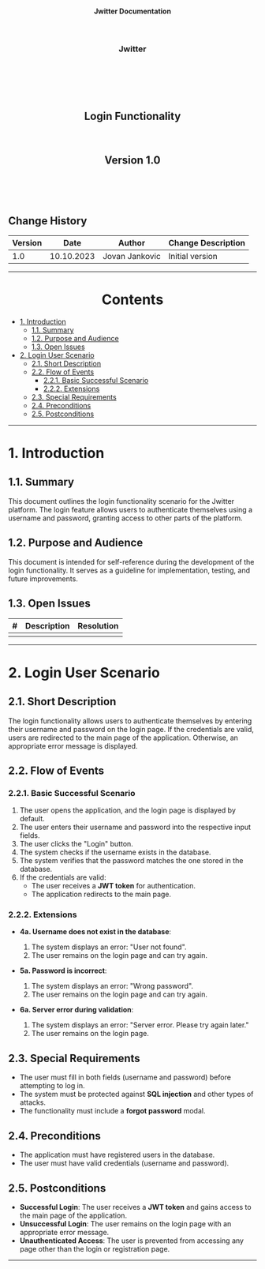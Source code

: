 <p align="center">
<h4 align="center">Jwitter Documentation</h4>
</p>
<br>
<h3 align="center">Jwitter</h3>
<br>
<br><br><br>
<h2 align="center">Login Functionality</h2>
<br>
<h2 align="center">Version 1.0</h2>
<br><br><br>
<h2>Change History</h2>

| Version | Date        | Author                   | Change Description    |
|---------|-------------|--------------------------|-----------------------|
| 1.0     | 10.10.2023  | Jovan Jankovic           | Initial version       |

---
<h1 align="center">Contents</h1>

- [1. Introduction](#1-introduction)
  - [1.1. Summary](#11-summary)
  - [1.2. Purpose and Audience](#12-purpose-and-audience)
  - [1.3. Open Issues](#13-open-issues)
- [2. Login User Scenario](#2-login-user-scenario)
  - [2.1. Short Description](#21-short-description)
  - [2.2. Flow of Events](#22-flow-of-events)
    - [2.2.1. Basic Successful Scenario](#221-basic-successful-scenario)
    - [2.2.2. Extensions](#222-extensions)
  - [2.3. Special Requirements](#23-special-requirements)
  - [2.4. Preconditions](#24-preconditions)
  - [2.5. Postconditions](#25-postconditions)

---

# 1. Introduction

## 1.1. Summary

This document outlines the login functionality scenario for the Jwitter platform. The login feature allows users to authenticate themselves using a username and password, granting access to other parts of the platform.

## 1.2. Purpose and Audience

This document is intended for self-reference during the development of the login functionality. It serves as a guideline for implementation, testing, and future improvements.

## 1.3. Open Issues

| #   | Description                   | Resolution                 |
|-----|-------------------------------|----------------------------|
|     |                               |                            |

---

# 2. Login User Scenario

## 2.1. Short Description

The login functionality allows users to authenticate themselves by entering their username and password on the login page. If the credentials are valid, users are redirected to the main page of the application. Otherwise, an appropriate error message is displayed.

## 2.2. Flow of Events

### 2.2.1. Basic Successful Scenario

1) The user opens the application, and the login page is displayed by default.
2) The user enters their username and password into the respective input fields.
3) The user clicks the "Login" button.
4) The system checks if the username exists in the database.
5) The system verifies that the password matches the one stored in the database.
6) If the credentials are valid:
   - The user receives a **JWT token** for authentication.
   - The application redirects to the main page.

### 2.2.2. Extensions

- **4a. Username does not exist in the database**:
  1) The system displays an error: "User not found".
  2) The user remains on the login page and can try again.

- **5a. Password is incorrect**:
  1) The system displays an error: "Wrong password".
  2) The user remains on the login page and can try again.

- **6a. Server error during validation**:
  1) The system displays an error: "Server error. Please try again later."
  2) The user remains on the login page.

## 2.3. Special Requirements

- The user must fill in both fields (username and password) before attempting to log in.
- The system must be protected against **SQL injection** and other types of attacks.
- The functionality must include a **forgot password** modal.

## 2.4. Preconditions

- The application must have registered users in the database.
- The user must have valid credentials (username and password).

## 2.5. Postconditions

- **Successful Login**: The user receives a **JWT token** and gains access to the main page of the application.
- **Unsuccessful Login**: The user remains on the login page with an appropriate error message.
- **Unauthenticated Access**: The user is prevented from accessing any page other than the login or registration page.

---
